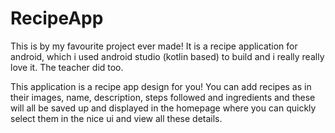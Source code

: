 # RecipeApp

This is by my favourite project ever made! It is a recipe application for android, which i used android studio (kotlin based) to build and i really really love it. The teacher did too.

This application is a recipe app design for you! You can add recipes as in their images, name, description, steps followed and ingredients and these will all be saved up and displayed in the homepage where you can quickly select them in the nice ui and view all these details.


